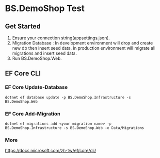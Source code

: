 # BS.DemoShop Test
## Get Started
1. Ensure your connection string(appsettings.json).
2. Migration Database : In development environment will drop and create new db then insert seed data, in production environment will migrate all migrations and insert seed data.
3. Run BS.DemoShop.Web.



## EF Core CLI

### EF Core Update-Database

```
dotnet ef database update -p BS.DemoShop.Infrastructure -s BS.DemoShop.Web
```

### EF Core Add-Migration

```
dotnet ef migrations add <your migration name> -p BS.DemoShop.Infrastructure -s BS.DemoShop.Web -o Data/Migrations
```

### More
https://docs.microsoft.com/zh-tw/ef/core/cli/
